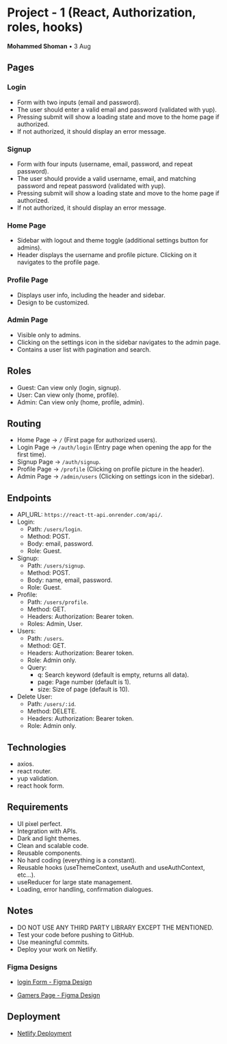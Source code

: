 # Project - 1 (React, Authorization, roles, hooks)
**Mohammed Shoman** • 3 Aug

## Pages

### Login
- Form with two inputs (email and password).
- The user should enter a valid email and password (validated with yup).
- Pressing submit will show a loading state and move to the home page if authorized.
- If not authorized, it should display an error message.

### Signup
- Form with four inputs (username, email, password, and repeat password).
- The user should provide a valid username, email, and matching password and repeat password (validated with yup).
- Pressing submit will show a loading state and move to the home page if authorized.
- If not authorized, it should display an error message.

### Home Page
- Sidebar with logout and theme toggle (additional settings button for admins).
- Header displays the username and profile picture. Clicking on it navigates to the profile page.

### Profile Page
- Displays user info, including the header and sidebar.
- Design to be customized.

### Admin Page
- Visible only to admins.
- Clicking on the settings icon in the sidebar navigates to the admin page.
- Contains a user list with pagination and search.

## Roles
- Guest: Can view only (login, signup).
- User: Can view only (home, profile).
- Admin: Can view only (home, profile, admin).

## Routing
- Home Page → `/` (First page for authorized users).
- Login Page → `/auth/login` (Entry page when opening the app for the first time).
- Signup Page → `/auth/signup`.
- Profile Page → `/profile` (Clicking on profile picture in the header).
- Admin Page → `/admin/users` (Clicking on settings icon in the sidebar).

## Endpoints
- API_URL: `https://react-tt-api.onrender.com/api/`.
- Login:
  - Path: `/users/login`.
  - Method: POST.
  - Body: email, password.
  - Role: Guest.
- Signup:
  - Path: `/users/signup`.
  - Method: POST.
  - Body: name, email, password.
  - Role: Guest.
- Profile:
  - Path: `/users/profile`.
  - Method: GET.
  - Headers: Authorization: Bearer token.
  - Roles: Admin, User.
- Users:
  - Path: `/users`.
  - Method: GET.
  - Headers: Authorization: Bearer token.
  - Role: Admin only.
  - Query:
    - q: Search keyword (default is empty, returns all data).
    - page: Page number (default is 1).
    - size: Size of page (default is 10).
- Delete User:
  - Path: `/users/:id`.
  - Method: DELETE.
  - Headers: Authorization: Bearer token.
  - Role: Admin only.

## Technologies
- axios.
- react router.
- yup validation.
- react hook form.

## Requirements
- UI pixel perfect.
- Integration with APIs.
- Dark and light themes.
- Clean and scalable code.
- Reusable components.
- No hard coding (everything is a constant).
- Reusable hooks (useThemeContext, useAuth and useAuthContext, etc...).
- useReducer for large state management.
- Loading, error handling, confirmation dialogues.

## Notes
- DO NOT USE ANY THIRD PARTY LIBRARY EXCEPT THE MENTIONED.
- Test your code before pushing to GitHub.
- Use meaningful commits.
- Deploy your work on Netlify.


### Figma Designs

- [login Form - Figma Design](https://www.figma.com/file/EY9Z67LbWSA)

- [Gamers Page - Figma Design](https://www.figma.com/file/6Co5vT8rQcKTpPS9nlJ2nf/Game-Layout-PS-GAMES-(Community)?node-id=1%3A2&mode=dev)

## Deployment

- [Netlify Deployment]([https://gsg-tt9-project-gamers-website.netlify.app/])


